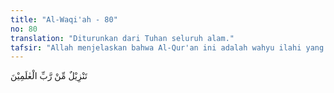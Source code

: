 ```yaml
---
title: "Al-Waqi'ah - 80"
no: 80
translation: "Diturunkan dari Tuhan seluruh alam."
tafsir: "Allah menjelaskan bahwa Al-Qur'an ini adalah wahyu ilahi yang mengandung faedah dan kemanfaatan yang tiada terhingga dan berisi ilmu serta petunjuk pasti yang membawa kebahagiaan kepada manusia untuk kehidupan dunia dan akhirat, dan membacanya termasuk ibadah. Al-Qur'an merupakan sumber ilmu tauhid, ilmu fiqih, ilmu tasawuf, dan lain-lain. Al-Qur'an terjamin kesuciannya, hanya Malaikat al-Muqarrabin yang pernah menyentuhnya dari Lauh Mahfudz, yaitu Malaikat Jibril yang ditugaskan menyampaikannya kepada Nabi Muhammad saw. Mengenai ayat 79, sebagian ahli tafsir berbeda pendapat. \n\nTidak ada yang menyentuhnya selain hamba-hamba yang disucikan. (al- Waqi'ah/56: 79) \n\nJumhur ulama mengistimbatkan bahwa ayat 79 ini melarang orang-orang yang berhadas, baik hadas kecil maupun hadas besar, menyentuh atau memegang mushaf Al-Qur'an, berdasarkan hadis Mu'adh bin Jabal, Rasul bersabda, \"Tidak boleh menyentuh mushaf kecuali orang suci.\" Pendapat inilah yang dianut oleh sebagian besar umat Islam Indonesia. Ada dua pendapat tentang hukum menyentuh mushaf yaitu: 1. Imam empat mazhab berpendapat tidak boleh menyentuh mushaf tanpa wudu. Menurut Imam Nawawi, firman Allah: la yamassuhu illal-muthahharun bermakna tidak menyentuh mushaf ini kecuali orang suci dari hadas. 2. Mazhab az-Â¨ahiri berpendapat boleh menyentuh mushaf tanpa wudu dengan alasan bahwa Rasulullah saw pernah mengirim surat yang ada ayat Al-Qur'annya kepada Heraklius padahal dia non muslim dan tidak berwudu. Anak kecil membawa tempat menulis Al-Qur'an dan buku yang ada tulisan Al-Qur'an diperbolehkan oleh para ulama. Selanjutnya Allah menjelaskan bahwa Al-Qur'an ini sesungguhnya diturunkan dari Tuhan yang menguasai alam semesta. Sebagai pedoman hidup untuk dibaca, dihafal, dipahami dan diamalkan. Maka sungguh sesatlah orang-orang yang menuduh bahwa Al-Qur'an ini sihir atau syair."
---
```


تَنْزِيْلٌ مِّنْ رَّبِّ الْعٰلَمِيْنَ 
